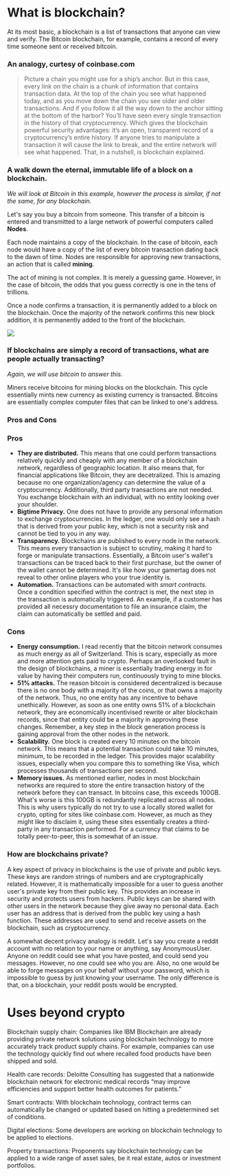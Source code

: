 # What is blockchain?

At its most basic, a blockchain is a list of transactions that anyone can view and verify. The Bitcoin blockchain, for example, contains a record of every time someone sent or received bitcoin.

### An analogy, curtesy of coinbase.com
> Picture a chain you might use for a ship’s anchor. But in this case, every link on the chain is a chunk of information that contains transaction data. At the top of the chain you see what happened today, and as you move down the chain you see older and older transactions. And if you follow it all the way down to the anchor sitting at the bottom of the harbor? You’ll have seen every single transaction in the history of that cryptocurrency. Which gives the blockchain powerful security advantages: it’s an open, transparent record of a cryptocurrency’s entire history. If anyone tries to manipulate a transaction it will cause the link to break, and the entire network will see what happened. That, in a nutshell, is blockchain explained.

### A walk down the eternal, immutable life of a block on a blockchain.
*We will look at Bitcoin in this example, however the process is similar, if not the same, for any blockchain.*

Let's say you buy a bitcoin from someone. This transfer of a bitcoin is entered and transmitted to a large network of powerful computers called **Nodes**.

Each node maintains a copy of the blockchain. In the case of bitcoin, each node would have a copy of the list of every bitcoin transaction dating back to the dawn of time. Nodes are responsible for approving new transactions, an action that is called **mining**.

The act of mining is not complex. It is merely a guessing game. However, in the case of bitcoin, the odds that you guess correctly is one in the tens of trillions.

Once a node confirms a transaction, it is permanently added to a block on the blockchain. Once the majority of the network confirms this new block addition, it is permanently added to the front of the blockchain.

![](img1.png)

### If blockchains are simply a record of transactions, what are people actually transacting?
*Again, we will use bitcoin to answer this.*

Miners receive bitcoins for mining blocks on the blockchain. This cycle essentially mints new currency as existing currency is transacted. Bitcoins are essentially complex computer files that can be linked to one's address.

### Pros and Cons

### Pros
* **They are distributed.** This means that one could perform transactions relatively quickly and cheaply with any member of a blockchain network, regardless of geographic location. It also means that, for financial applications like Bitcoin, they are decetralized. This is amazing because no one organization/agency can determine the value of a cryptocurrency. Additionally, third party transactions are not needed. You exchange blockchain with an individual, with no entity looking over your shoulder.
* **Bigtime Privacy.** One does not have to provide any personal information to exchange cryptocurrencies. In the ledger, one would only see a hash that is derived from your public key, which is not a security risk and cannot be tied to you in any way.
* **Transparency.** Blockchains are published to every node in the network. This means every transaction is subject to scrutiny, making it hard to forge or manipulate transactions. Essentially, a Bitcoin user's wallet's transactions can be traced back to their first purchase, but the owner of the wallet cannot be determined. It's like how your gamertag does not reveal to other online players who your true identity is.
* **Automation.** Transactions can be automated with *smart contracts*. Once a condition specified within the contract is met, the next step in the transaction is automatically triggered. An example, if a customer has provided all necessry documentation to file an insurance claim, the claim can automatically be settled and paid.

### Cons
* **Energy consumption.** I read recently that the bitcoin network consumes as much energy as all of Switzerland. This is scary, especially as more and more attention gets paid to crypto. Perhaps an overlooked fault in the design of blockchains, a miner is essentially trading energy in for value by having their computers run, continuously trying to mine blocks.
* **51% attacks.** The reason bitcoin is considered decentralized is because there is no one body with a majority of the coins, or that owns a majority of the network. Thus, no one entity has any incentive to behave unethically. However, as soon as one entity owns 51% of a blockchain network, they are economically incentivised rewrite or alter blockchain records, since that entity could be a majority in approving these changes. Remember, a key step in the block generation process is gaining approval from the other nodes in the network.
* **Scalability.** One block is created every 10 minutes on the bitcoin network. This means that a potential transaction could take 10 minutes, minimum, to be recorded in the ledger. This provides major scalability issues, especially when you compare this to something like Visa, which processes thousands of transactions per second.
* **Memory issues.** As mentioned earlier, nodes in most blockchain networks are required to store the entire transaction history of the network before they can transact. In bitcoins case, this exceeds 100GB. What's worse is this 100GB is redundantly replicated across all nodes. This is why users typically do not try to use a locally stored wallet for crypto, opting for sites like coinbase.com. However, as much as they might like to disclaim it, using these sites essentially creates a third-party in any transaction performed. For a currency that claims to be totally peer-to-peer, this is somewhat of an issue.

### How are blockchains private?
A key aspect of privacy in blockchains is the use of private and public keys. These keys are random strings of numbers and are cryptographically related. However, it is mathematically impossible for a user to guess another user's private key from their public key. This provides an increase in security and protects users from hackers. Public keys can be shared with other users in the network because they give away no personal data. Each user has an address that is derived from the public key using a hash function. These addresses are used to send and receive assets on the blockchain, such as cryptocurrency.

A somewhat decent privacy analogy is reddit. Let's say you create a reddit account with no relation to your name or anything, say AnonymousUser. Anyone on reddit could see what you have posted, and could send you messages. However, no one could see who you are. Also, no one would be able to forge messages on your behalf without your password, which is impossible to guess by just knowing your username. The only difference is that, on a blockchain, your reddit posts would be encrypted.

# Uses beyond crypto

Blockchain supply chain: Companies like IBM Blockchain are already providing private network solutions using blockchain technology to more accurately track product supply chains. For example, companies can use the technology quickly find out where recalled food products have been shipped and sold.

Health care records: Deloitte Consulting has suggested that a nationwide blockchain network for electronic medical records “may improve efficiencies and support better health outcomes for patients.”

Smart contracts: With blockchain technology, contract terms can automatically be changed or updated based on hitting a predetermined set of conditions.

Digital elections: Some developers are working on blockchain technology to be applied to elections.

Property transactions: Proponents say blockchain technology can be applied to a wide range of asset sales, be it real estate, autos or investment portfolios.
